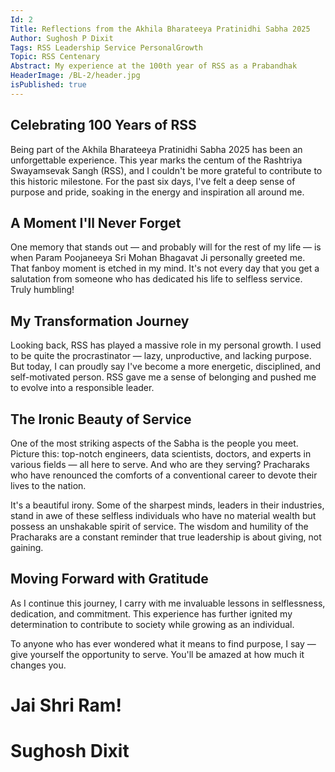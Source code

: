 ```yaml
---
Id: 2
Title: Reflections from the Akhila Bharateeya Pratinidhi Sabha 2025 
Author: Sughosh P Dixit
Tags: RSS Leadership Service PersonalGrowth 
Topic: RSS Centenary
Abstract: My experience at the 100th year of RSS as a Prabandhak
HeaderImage: /BL-2/header.jpg
isPublished: true
---
```


## Celebrating 100 Years of RSS
Being part of the Akhila Bharateeya Pratinidhi Sabha 2025 has been an unforgettable experience. This year marks the centum of the Rashtriya Swayamsevak Sangh (RSS), and I couldn't be more grateful to contribute to this historic milestone. For the past six days, I've felt a deep sense of purpose and pride, soaking in the energy and inspiration all around me.

## A Moment I'll Never Forget
One memory that stands out — and probably will for the rest of my life — is when Param Poojaneeya Sri Mohan Bhagavat Ji personally greeted me. That fanboy moment is etched in my mind. It's not every day that you get a salutation from someone who has dedicated his life to selfless service. Truly humbling!

## My Transformation Journey
Looking back, RSS has played a massive role in my personal growth. I used to be quite the procrastinator — lazy, unproductive, and lacking purpose. But today, I can proudly say I've become a more energetic, disciplined, and self-motivated person. RSS gave me a sense of belonging and pushed me to evolve into a responsible leader.

## The Ironic Beauty of Service
One of the most striking aspects of the Sabha is the people you meet. Picture this: top-notch engineers, data scientists, doctors, and experts in various fields — all here to serve. And who are they serving? Pracharaks who have renounced the comforts of a conventional career to devote their lives to the nation.

It's a beautiful irony. Some of the sharpest minds, leaders in their industries, stand in awe of these selfless individuals who have no material wealth but possess an unshakable spirit of service. The wisdom and humility of the Pracharaks are a constant reminder that true leadership is about giving, not gaining.

## Moving Forward with Gratitude
As I continue this journey, I carry with me invaluable lessons in selflessness, dedication, and commitment. This experience has further ignited my determination to contribute to society while growing as an individual.

To anyone who has ever wondered what it means to find purpose, I say — give yourself the opportunity to serve. You'll be amazed at how much it changes you.

# Jai Shri Ram!

# Sughosh Dixit
